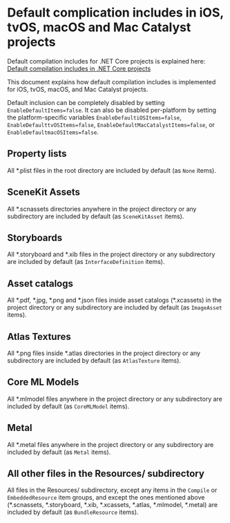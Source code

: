 # Default complication includes in iOS, tvOS, macOS and Mac Catalyst projects

Default compilation includes for .NET Core projects is explained here:
[Default compilation includes in .NET Core projects][1]

This document explains how default compilation includes is implemented for
iOS, tvOS, macOS, and Mac Catalyst projects.

Default inclusion can be completely disabled by setting
`EnableDefaultItems=false`. It can also be disabled per-platform by setting
the platform-specific variables `EnableDefaultiOSItems=false`,
`EnableDefaulttvOSItems=false`, `EnableDefaultMacCatalystItems=false`, or
`EnableDefaultmacOSItems=false`.

## Property lists

All \*.plist files in the root directory are included by default (as `None`
items).

## SceneKit Assets

All \*.scnassets directories anywhere in the project directory or any
subdirectory are included by default (as `SceneKitAsset` items).

## Storyboards

All \*.storyboard and \*.xib files in the project directory or any
subdirectory are included by default (as `InterfaceDefinition` items).

## Asset catalogs

All \*.pdf, \*.jpg, \*.png and \*.json files inside asset catalogs
(\*.xcassets) in the project directory or any subdirectory are included by
default (as `ImageAsset` items).

## Atlas Textures

All \*.png files inside \*.atlas directories in the project directory or any
subdirectory are included by default (as `AtlasTexture` items).

## Core ML Models

All \*.mlmodel files anywhere in the project directory or any subdirectory are
included by default (as `CoreMLModel` items).

## Metal

All \*.metal files anywhere in the project directory or any subdirectory are
included by default (as `Metal` items).

## All other files in the Resources/ subdirectory

All files in the Resources/ subdirectory, except any items in the `Compile` or
`EmbeddedResource` item groups, and except the ones mentioned above
(\*.scnassets, \*.storyboard, \*.xib, \*.xcassets, \*.atlas, \*.mlmodel,
\*.metal) are included by default (as `BundleResource` items).

[1]: https://docs.microsoft.com/en-us/dotnet/core/tools/csproj#default-compilation-includes-in-net-core-projects

